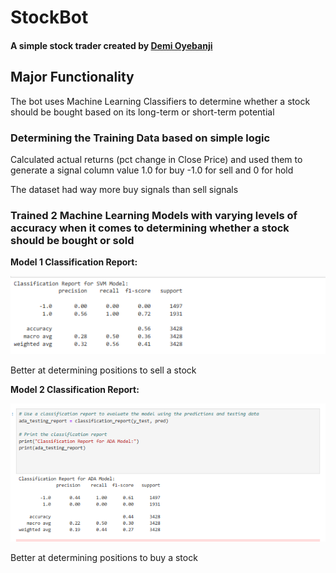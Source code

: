# StockBot
#### A simple stock trader created by [Demi Oyebanji](mailto:oluwademiladeoyebanji@outlook.com) 


## Major Functionality
The bot uses Machine Learning Classifiers to determine whether a stock should be bought based on its long-term or short-term potential


### Determining the Training Data based on simple logic
Calculated actual returns (pct change in Close Price) and used them to generate a signal column value
1.0 for buy -1.0 for sell and 0 for hold

The dataset had way more buy signals than sell signals

### Trained 2 Machine Learning Models with varying levels of accuracy when it comes to determining whether a stock should be bought or sold

**Model 1 Classification Report:**

![image1](Resources/SVMModel.png)

Better at determining positions to sell a stock

**Model 2 Classification Report:**

![image1](Resources/ADAModel.png)

Better at determining positions to buy a stock